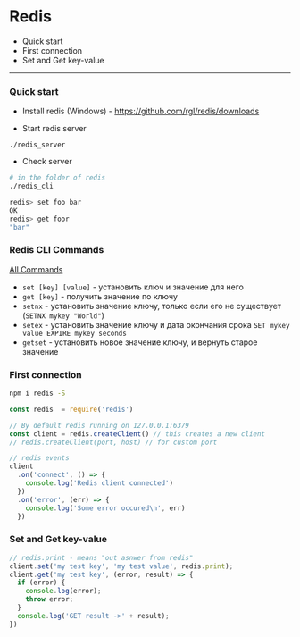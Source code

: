 # Redis

* Quick start
* First connection 
* Set and Get key-value

--- 

### Quick start
* Install redis (Windows) - https://github.com/rgl/redis/downloads 

* Start redis server 
```
./redis_server
```

* Check server
```sh
# in the folder of redis
./redis_cli

redis> set foo bar
OK
redis> get foor
"bar" 
```

### Redis CLI Commands 
[All Commands](https://redis.io/commands#)
* `set [key] [value]` - установить ключ и значение для него
* `get [key]` - получить значение по ключу
* `setnx` - установить значение ключу, только если его не существует (`SETNX mykey "World"`)
* `setex` - установить значение ключу и дата окончания срока `SET mykey value EXPIRE mykey seconds`
* `getset` - установить новое значение ключу, и вернуть старое значение

### First connection 
```sh
npm i redis -S
```

```js
const redis  = require('redis')

// By default redis running on 127.0.0.1:6379
const client = redis.createClient() // this creates a new client
// redis.createClient(port, host) // for custom port 

// redis events
client
  .on('connect', () => {
    console.log('Redis client connected')
  })
  .on('error', (err) => {
    console.log('Some error occured\n', err)
  })
```

### Set and Get key-value
```js
// redis.print - means "out asnwer from redis"
client.set('my test key', 'my test value', redis.print);
client.get('my test key', (error, result) => {
  if (error) {
    console.log(error);
    throw error;
  }
  console.log('GET result ->' + result);
})
```
